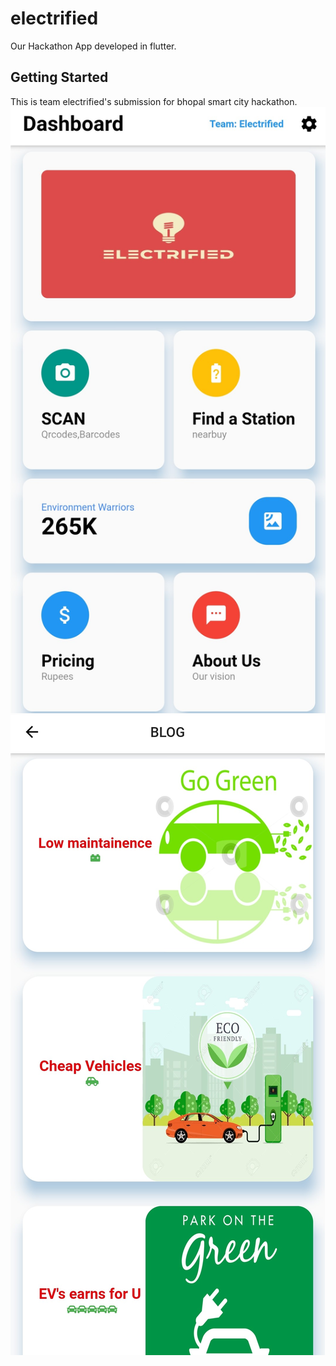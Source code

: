 # electrified

Our Hackathon App developed in flutter.

## Getting Started

This is team electrified's submission for bhopal smart city hackathon.
![alt text](https://github.com/duengeonmasterr/electrified_bhopal_smartcityhackathon/blob/master/electrified1/Screenshot_20191201-020445.jpg)
![alt text](https://github.com/duengeonmasterr/electrified_bhopal_smartcityhackathon/blob/master/electrified1/Screenshot_20191201-021819%20(1).jpg)


